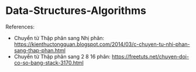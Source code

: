 # Data-Structures-Algorithms
References:
- Chuyển từ Thập phân sang Nhị phân:
    https://kienthuctongquan.blogspot.com/2014/03/c-chuyen-tu-nhi-phan-sang-thap-phan.html
- Chuyển từ Thập phân sang 2 8 16 phân:
    https://freetuts.net/chuyen-doi-co-so-bang-stack-3170.html